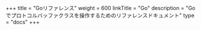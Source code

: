 +++
title = "Goリファレンス"
weight = 600
linkTitle = "Go"
description = "Goでプロトコルバッファクラスを操作するためのリファレンスドキュメント"
type = "docs"
+++
